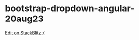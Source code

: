 # bootstrap-dropdown-angular-20aug23

[Edit on StackBlitz ⚡️](https://stackblitz.com/edit/bootstrap-dropdown-angular-u6hlyb)